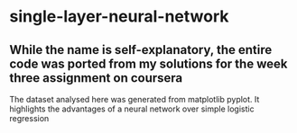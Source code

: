 # single-layer-neural-network
## While the  name is self-explanatory, the entire code was ported from my solutions for the week three assignment on coursera
The dataset analysed here was generated from matplotlib pyplot. 
It highlights the advantages of a neural network over simple logistic regression
